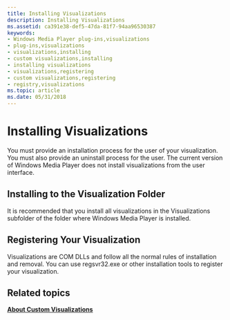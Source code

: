 ```yaml
---
title: Installing Visualizations
description: Installing Visualizations
ms.assetid: ca391e38-def5-47da-81f7-94aa96530387
keywords:
- Windows Media Player plug-ins,visualizations
- plug-ins,visualizations
- visualizations,installing
- custom visualizations,installing
- installing visualizations
- visualizations,registering
- custom visualizations,registering
- registry,visualizations
ms.topic: article
ms.date: 05/31/2018
---
```


# Installing Visualizations

You must provide an installation process for the user of your visualization. You must also provide an uninstall process for the user. The current version of Windows Media Player does not install visualizations from the user interface.

## Installing to the Visualization Folder

It is recommended that you install all visualizations in the Visualizations subfolder of the folder where Windows Media Player is installed.

## Registering Your Visualization

Visualizations are COM DLLs and follow all the normal rules of installation and removal. You can use regsvr32.exe or other installation tools to register your visualization.

## Related topics

<dl> <dt>

[**About Custom Visualizations**](about-custom-visualizations.md)
</dt> </dl>

 

 




